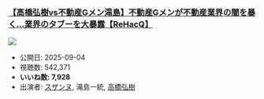 ### [【高橋弘樹vs不動産Gメン滝島】不動産Gメンが不動産業界の闇を暴く…業界のタブーを大暴露【ReHacQ】](https://www.youtube.com/watch?v=HdZfc0_wWwk)
[![](https://img.youtube.com/vi/HdZfc0_wWwk/sddefault.jpg)](https://www.youtube.com/watch?v=HdZfc0_wWwk)
-   公開日: 2025-09-04
-   視聴数: 542,371
-   **いいね数: 7,928**
-   出演者: [スザンヌ](/rehacq_fan/people/スザンヌ "wikilink"), 滝島一統, [高橋弘樹](/rehacq_fan/people/高橋弘樹 "wikilink")
